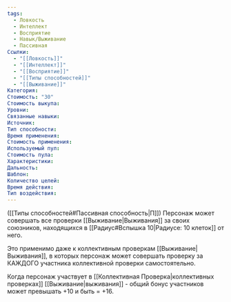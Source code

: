 ```yaml
---
tags:
  - Ловкость
  - Интеллект
  - Восприятие
  - Навык/Выживание
  - Пассивная
Ссылки:
  - "[[Ловкость]]"
  - "[[Интеллект]]"
  - "[[Восприятие]]"
  - "[[Типы способностей]]"
  - "[[Выживание]]"
Категория: 
Стоимость: "30"
Стоимость выкупа:
Уровни:
Связанные навыки:
Источник:
Тип способности:
Время применения:
Стоимость применения:
Используемый пул:
Стоимость пула:
Характеристики:
Дальность:
Шаблон:
Количество целей:
Время действия:
Тип воздействия:
---
```

([[Типы способностей#Пассивная способность|П]]) Персонаж может совершать все проверки [[Выживание|Выживания]] за своих союзников, находящихся в [[Радиус#Вспышка 10|Радиусе: 10 клеток]] от него. 

Это применимо даже к коллективным проверкам [[Выживание|Выживания]], в которых персонаж может совершать проверку за КАЖДОГО участника коллективной проверки самостоятельно.

Когда персонаж участвует в [[Коллективная Проверка|коллективных проверках]] [[Выживание|выживания]] - общий бонус участников может превышать +10 и быть = +16.


